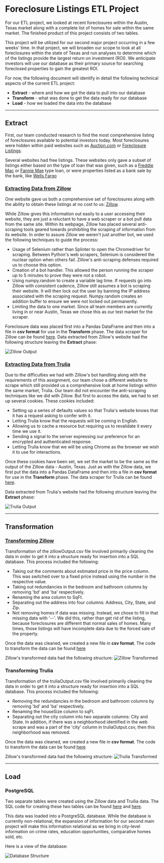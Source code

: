 # Foreclosure Listings ETL Project

For our ETL project, we looked at recent foreclosures within the Austin, Texas market along with a complete list of homes for sale within the same market. The finished product of this project consists of two tables.

This project will be utilized for our second major project occurring in a few weeks' time. In that project, we will broaden our scope to look at all foreclosures within the state of Texas and run analyses to determine which of the listings provide the largest return on investment (ROI). We anticipate investors will use our database as their primary source for searching foreclosed properties to gain the greatest ROI.

For now, the following document will identify in detail the following technical aspects of the current ETL project:

- **Extract** - where and how we got the data to pull into our database
- **Transform** - what was done to get the data ready for our database
- **Load** - how we loaded the data into the database

---

## Extract

First, our team conducted research to find the most comprehensive listing of foreclosures available to potential investors today. Most foreclosures were hidden within paid websites such as [Auction.com](https://www.auction.com) or [Foreclosure Listings](https://www.foreclosurelistings.com).

Several websites had free listings. These websites only gave a subset of listings either based on the type of loan that was given, such as a [Freddie Mac](https://www.homesteps.com) or [Fannie Mae](https://homepath.com) type loan, or were properties listed as a bank sale by the bank, like [Wells Fargo](https://reo.wellsfargo.com)

### [Extracting Data from Zillow](Zillow_Scraper/zillowScrape.ipynb)

One website gave us both a comprehensive set of foreclosures along with the ability to obtain these listings at no cost to us: [Zillow](https://www.zillow.com).

While Zillow gives this information out easily to a user accessing their website, they are just a reluctant to have a web scraper or a bot pull data from the same site. Within its webpage, Zillow has placed several anti-scraping tools geared towards prohibiting the scraping of information from its website. In order to assure Zillow we weren't just another bot, we used the following techniques to guide the process:

- Usage of Selenium rather than Splinter to open the Chromedriver for scraping. Between Python's web scrapers, Selenium is considered the nuclear option when others fail. Zillow's anti-scraping defenses required us to choose this option.
- Creation of a bot handler. This allowed the person running the scraper up to 5 minutes to prove they were not a robot.
- Using numpy.random to create a variable lag time. If requests go into Zillow with consistent cadence, Zillow still assumes a bot is scraping their website. It will then lock out the user by banning the IP address associated with the scraping request. Numpy.random creates an addition buffer to ensure we were not locked out permanently.
- Limiting the data to one market. Since all team members are currently living in or near Austin, Texas we chose this as our test market for the scraper.

Foreclosure data was placed first into a Pandas DataFrame and then into a file in **csv format** for use in the **Transform** phase. The data scraper for Zillow can be found [here](Zillow_Scraper/zillowScrape.ipynb). Data extracted from Zillow's website had the following structure leaving the **Extract** phase:

![Zillow Output](Images_for_Report/ZillowOutput.png)

### [Extracting Data from Trulia](Trulia_Scraper/truliaScrape.ipynb)

Due to the difficulties we had with Zillow's bot handling along with the requirements of this assignment, our team chose a different website to scrape which still provided us a comprehensive look at home listings within the same market, Trulia. Our team did not encounter the anti-scraping techniques like we did with Zillow. But first to access the data, we had to set up several cookies. These cookies included:

- Setting up a series of defaults values so that Trulia's website knows that it has a request asking to confer with it.
- Letting Trulia know that the requests will be coming in English.
- Allowing us to cache a resource but requiring us to revalidate it every time we use it.
- Sending a signal to the server expressing our preference for an encrypted and authenticated response.
- Letting Trulia know that we will be using Chrome as the browser we wish it to use for interactions.

Once these cookies have been set, we set the market to be the same as the output of the Zillow data - Austin, Texas. Just as with the Zillow data, we first put the data into a Pandas DataFrame and then into a file in **csv format** for use in the **Transform** phase. The data scraper for Trulia can be found [here](Trulia_Scraper/truliaScrape.ipynb).

Data extracted from Trulia's website had the following structure leaving the **Extract** phase:

![Trulia Output](Images_for_Report/TruliaOutput.png)

---

## Transformation

### [Transforming Zillow](Zillow_Scraper/Foreclosure_Transform.ipynb)

Transformation of the zillowOutput.csv file involved primarily cleaning the data in order to get it into a structure ready for insertion into a SQL database. This process included the following:

- Taking out the comments about estimated price in the price column. This was switched over to a fixed price instead using the number in the respective value.
- Taking out redundancies in the bedroom and bathroom columns by removing 'bd' and 'ba' respectively.
- Renaming the area column to SqFt.
- Separating out the address into four columns: Address, City, State, and Zip.
- Not removing homes if data was missing. Instead, we chose to fill in that missing data with '--'. We did this, rather than get rid of the listing, because foreclosures are different that normal sales of homes. Many times, those listings will have incomplete data due to the forced sale of the property.

Once the data was cleaned, we created a new file in **csv format**. The code to transform the data can be found [here](Zillow_Scraper/Foreclosure_transform.ipynb)

Zillow's transformed data had the following structure:
![Zillow Transformed](Images_for_Report/ZillowDataTransformed.png)

### Transforming Trulia

Transformation of the truliaOutput.csv file involved primarily cleaning the data in order to get it into a structure ready for insertion into a SQL database. This process included the following:

- Removing the redundancies in the bedroom and bathroom columns by removing 'bd' and 'ba' respectively.
- Renaming the houseSize column to sqFt.
- Separating out the city column into two separate columns: City and State. In addition, if there was a neighborhood identified in the web scrape and was a part of the 'city' column in truliaOutput.csv, then this neighborhood was removed.

Once the data was cleaned, we created a new file in **csv format**. The code to transform the data can be found [here](Trulia_Scraper/Transform_trulia.ipynb)

Zillow's transformed data had the following structure:
![Trulia Transformed](Images_for_Report/TruliaDataTransformed.png)

---

## Load

### PostgreSQL

Two separate tables were created using the Zillow data and Truilia data. The SQL code for creating these two tables can be found [here](Zillow_Scraper/Zillow_SQL_Table.sql) and [here](Trulia_Scraper/Trulia_SQL_Table.sql).

This data was loaded into a PostgreSQL database. While the database is currently non-relational, the expansion of information for our second main project will make this information relational as we bring in city-level information on crime rates, education opportunities, comparative homes sold, etc.

Here is a view of the database:

![Database Structure](Images_for_Report/ETLDatabaseStructure.png)
